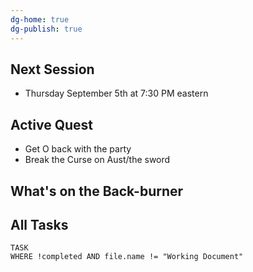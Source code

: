 ```yaml
---
dg-home: true
dg-publish: true
---
```

## Next Session
- Thursday September 5th at 7:30 PM eastern
## Active Quest
- Get O back with the party
- Break the Curse on Aust/the sword
## What's on the Back-burner

## All Tasks
```dataview
TASK
WHERE !completed AND file.name != "Working Document"
```
